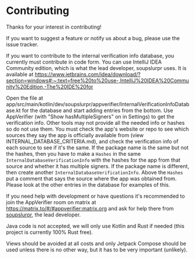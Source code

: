 # Contributing

Thanks for your interest in contributing!

If you want to suggest a feature or notify us about a bug, please use the issue tracker.

If you want to contribute to the internal verification info database, you currently must contribute in code form.
You can use IntelliJ IDEA Community edition, which is what the lead developer, soupslurpr uses.
It is available at https://www.jetbrains.com/idea/download/?section=windows#:~:text=free%20to%20use-,IntelliJ%20IDEA%20Community%20Edition,-The%20IDE%20for

Open the file at app/src/main/kotlin/dev/soupslurpr/appverifier/InternalVerificationInfoDatabase.kt for the database and start adding entries from the bottom. 
Use AppVerifier (with "Show hasMultipleSigners" on in Settings) to get the verification info.
Other tools may not provide all the needed info or hashes so do not use them.
You must check the app's website or repo to see which sources they say the app is officially available from (view INTERNAL_DATABASE_CRITERIA.md),
and check the verification info of each source to see if it's the same. If the package name is
the same but not the hashes, then you have to make a `Hashes` in the same `InternalDatabaseVerificationInfo` with the hashes for the app from that source and whether it has multiple signers.
If the package name is different, then create another `InternalDatabaseVerificationInfo`.
Above the `Hashes` put a comment that says the source where the app was obtained from.
Please look at the other entries in the database for examples of this.

If you need help with development or have questions it's recommended to join the AppVerifier room on matrix at
https://matrix.to/#/#appverifier:matrix.org and ask for help there from [soupslurpr](https://github.com/soupslurpr),
the lead developer.

Java code is not accepted, we will only use Kotlin and Rust if needed (this project is currently 100% Rust free).

Views should be avoided at all costs and only Jetpack Compose should be used unless there is no other way, but it
has to be very important (unlikely).
